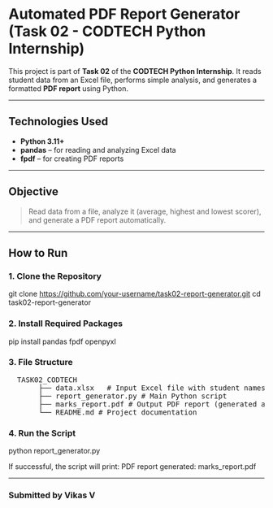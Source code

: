 #  Automated PDF Report Generator (Task 02 - CODTECH Python Internship)

This project is part of **Task 02** of the **CODTECH Python Internship**. It reads student data from an Excel file, performs simple analysis, and generates a formatted **PDF report** using Python.

---

##  Technologies Used

- **Python 3.11+**
- **pandas** – for reading and analyzing Excel data
- **fpdf** – for creating PDF reports

---

##  Objective

> Read data from a file, analyze it (average, highest and lowest scorer), and generate a PDF report automatically.

---

##  How to Run

### 1. Clone the Repository


git clone https://github.com/your-username/task02-report-generator.git
cd task02-report-generator

### 2.  Install Required Packages

pip install pandas fpdf openpyxl


### 3. File Structure

<pre>  TASK02_CODTECH
       ├── data.xlsx   # Input Excel file with student names and marks 
       ├── report_generator.py # Main Python script
       ├── marks_report.pdf # Output PDF report (generated after running the script)
       └── README.md # Project documentation  </pre>


### 4. Run the Script

python report_generator.py

If successful, the script will print:
PDF report generated: marks_report.pdf

---

### Submitted by Vikas V

